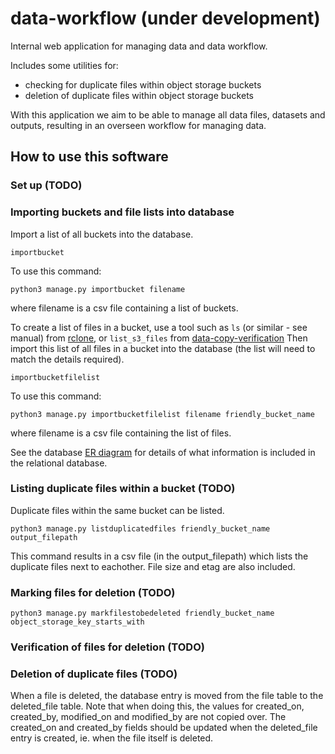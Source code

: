 # data-workflow (under development)

Internal web application for managing data and data workflow. 

Includes some utilities for: 
- checking for duplicate files within object storage buckets
- deletion of duplicate files within object storage buckets

With this application we aim to be able to manage all data files, datasets and outputs, resulting in an overseen workflow for managing data.

## How to use this software

### Set up (TODO)

### Importing buckets and file lists into database

Import a list of all buckets into the database.
```
importbucket
```
To use this command: 
```
python3 manage.py importbucket filename
```
where filename is a csv file containing a list of buckets.

To create a list of files in a bucket, use a tool such as ```ls``` (or similar - see manual) from [rclone](https://rclone.org/), or ```list_s3_files``` from [data-copy-verification](https://github.com/Swiss-Polar-Institute/data-copy-verification) Then import this list of all files in a bucket into the database (the list will need to match the details required).
```
importbucketfilelist
```

To use this command: 
```
python3 manage.py importbucketfilelist filename friendly_bucket_name
```
where filename is a csv file containing the list of files.

See the database [ER diagram](https://github.com/Swiss-Polar-Institute/data-workflow/blob/master/documentation/spi-data-workflow-er-diagram.png) for details of what information is included in the relational database. 

### Listing duplicate files within a bucket (TODO)
Duplicate files within the same bucket can be listed.

```
python3 manage.py listduplicatedfiles friendly_bucket_name output_filepath
```
This command results in a csv file (in the output_filepath) which lists the duplicate files next to eachother. File size and etag are also included. 

### Marking files for deletion (TODO)
```
python3 manage.py markfilestobedeleted friendly_bucket_name object_storage_key_starts_with
```

### Verification of files for deletion (TODO)

### Deletion of duplicate files (TODO)

When a file is deleted, the database entry is moved from the file table to the deleted_file table. Note that when doing this, the values for created_on, created_by, modified_on and modified_by are not copied over. The created_on and created_by fields should be updated when the deleted_file entry is created, ie. when the file itself is deleted.



